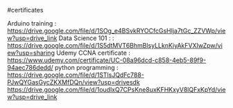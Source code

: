 #certificates 

Arduino training : https://drive.google.com/file/d/1SOg_e4BSvkRYOCfcGsHIja7tGc_ZZVWp/view?usp=drive_link
Data Science 101 : : https://drive.google.com/file/d/1S5dtMVT6BhmBlsyLLknKiyAkFVXIwZpw/view?usp=sharing
Udemy CCNA certificate : https://www.udemy.com/certificate/UC-08a96dcd-c858-4eb5-89f9-94aec786dedd/
python programming : https://drive.google.com/file/d/1STlsJQdFc788-PJwQYGasGycZKXMfDQn/view?usp=drivesdk 
                    https://drive.google.com/file/d/1oudlxQ7CPsKne8uxKFHKxyV8lQFxKpYd/view?usp=drive_link
